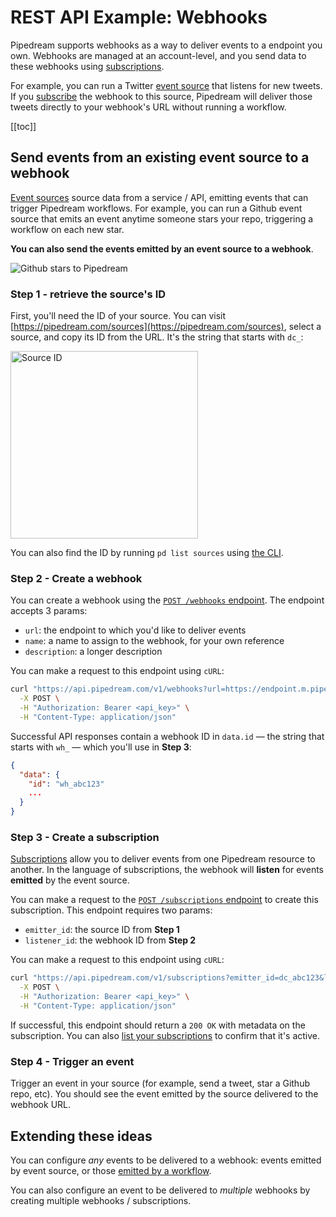 # REST API Example: Webhooks

Pipedream supports webhooks as a way to deliver events to a endpoint you own. Webhooks are managed at an account-level, and you send data to these webhooks using [subscriptions](/api/rest/#subscriptions).

For example, you can run a Twitter [event source](/sources/) that listens for new tweets. If you [subscribe](/api/rest/#subscriptions) the webhook to this source, Pipedream will deliver those tweets directly to your webhook's URL without running a workflow.

[[toc]]

## Send events from an existing event source to a webhook

[Event sources](/sources/) source data from a service / API, emitting events that can trigger Pipedream workflows. For example, you can run a Github event source that emits an event anytime someone stars your repo, triggering a workflow on each new star.

**You can also send the events emitted by an event source to a webhook**.

<div>
<img alt="Github stars to Pipedream" src="./images/webhook-proxy.png">
</div>

### Step 1 - retrieve the source's ID

First, you'll need the ID of your source. You can visit [https://pipedream.com/sources](https://pipedream.com/sources), select a source, and copy its ID from the URL. It's the string that starts with `dc_`:

<div>
<img alt="Source ID" width="300px" src="./images/source-id.png">
</div>

You can also find the ID by running `pd list sources` using [the CLI](/cli/reference/#pd-list).

### Step 2 - Create a webhook

You can create a webhook using the [`POST /webhooks` endpoint](/api/rest/#create-a-webhook). The endpoint accepts 3 params:

- `url`: the endpoint to which you'd like to deliver events
- `name`: a name to assign to the webhook, for your own reference
- `description`: a longer description

You can make a request to this endpoint using `cURL`:

```bash
curl "https://api.pipedream.com/v1/webhooks?url=https://endpoint.m.pipedream.net&name=name&description=description" \
  -X POST \
  -H "Authorization: Bearer <api_key>" \
  -H "Content-Type: application/json"
```

Successful API responses contain a webhook ID in `data.id` — the string that starts with `wh_` — which you'll use in **Step 3**:

```json
{
  "data": {
    "id": "wh_abc123"
    ...
  }
}
```

### Step 3 - Create a subscription

[Subscriptions](/api/rest/#subscriptions) allow you to deliver events from one Pipedream resource to another. In the language of subscriptions, the webhook will **listen** for events **emitted** by the event source.

You can make a request to the [`POST /subscriptions` endpoint](/api/rest/#listen-for-events-from-another-source-or-workflow) to create this subscription. This endpoint requires two params:

- `emitter_id`: the source ID from **Step 1**
- `listener_id`: the webhook ID from **Step 2**

You can make a request to this endpoint using `cURL`:

```bash
curl "https://api.pipedream.com/v1/subscriptions?emitter_id=dc_abc123&listener_id=wh_abc123" \
  -X POST \
  -H "Authorization: Bearer <api_key>" \
  -H "Content-Type: application/json"
```

If successful, this endpoint should return a `200 OK` with metadata on the subscription. You can also [list your subscriptions](/api/rest/#get-current-user-s-subscriptions) to confirm that it's active.

### Step 4 - Trigger an event

Trigger an event in your source (for example, send a tweet, star a Github repo, etc). You should see the event emitted by the source delivered to the webhook URL.

## Extending these ideas

You can configure _any_ events to be delivered to a webhook: events emitted by event source, or those [emitted by a workflow](/destinations/emit/).

You can also configure an event to be delivered to _multiple_ webhooks by creating multiple webhooks / subscriptions.

<Footer />
